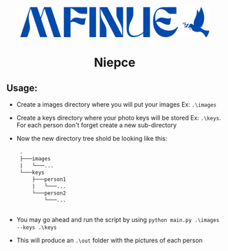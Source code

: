 <div align="center">
     <img src="https://github.com/MFINUE/.github/raw/main/profile/assets/logo.png" height=70>
     <h1>Niepce</h1>
</div>

## Usage:
- Create a images directory where you will put your images Ex: `.\images`
- Create a keys directory where your photo keys will be stored Ex: `.\keys`. For each person don't forget create a new sub-directory
 
- Now the new directory tree shold be looking like this:
   ```
    .
    ├───images
    |   └───...
    └───keys
        ├───person1
        |   └───...
        └───person2
            └───...
    
    ```

- You may go ahead and run the script by using `python main.py .\images --keys .\keys`
- This will produce an `.\out` folder with the pictures of each person